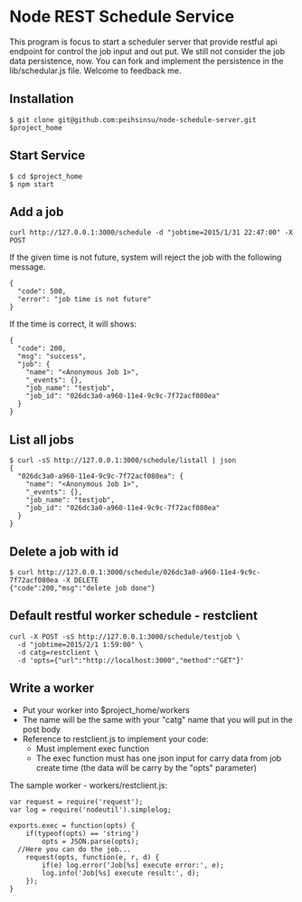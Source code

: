 Node REST Schedule Service
====

This program is focus to start a scheduler server that provide restful api endpoint for control the job input and out put. We still not consider the job data persistence, now. You can fork and implement the persistence in the lib/schedular.js file. 
Welcome to feedback me.

## Installation

```
$ git clone git@github.com:peihsinsu/node-schedule-server.git $project_home
```

## Start Service

```
$ cd $project_home
$ npm start
```

## Add a job

```
curl http://127.0.0.1:3000/schedule -d "jobtime=2015/1/31 22:47:00" -X POST
```

If the given time is not future, system will reject the job with the following message.

```
{
  "code": 500,
  "error": "job time is not future"
}
```

If the time is correct, it will shows:

```
{
  "code": 200,
  "msg": "success",
  "job": {
    "name": "<Anonymous Job 1>",
    "_events": {},
    "job_name": "testjob",
    "job_id": "026dc3a0-a960-11e4-9c9c-7f72acf080ea"
  }
}
```

## List all jobs

```
$ curl -sS http://127.0.0.1:3000/schedule/listall | json
{
  "026dc3a0-a960-11e4-9c9c-7f72acf080ea": {
    "name": "<Anonymous Job 1>",
    "_events": {},
    "job_name": "testjob",
    "job_id": "026dc3a0-a960-11e4-9c9c-7f72acf080ea"
  }
}
```

## Delete a job with id

```
$ curl http://127.0.0.1:3000/schedule/026dc3a0-a960-11e4-9c9c-7f72acf080ea -X DELETE
{"code":200,"msg":"delete job done"}
```

## Default restful worker schedule - restclient

```
curl -X POST -sS http://127.0.0.1:3000/schedule/testjob \
  -d "jobtime=2015/2/1 1:59:00" \
  -d catg=restclient \
  -d 'opts={"url":"http://localhost:3000","method":"GET"}'
```

## Write a worker

* Put your worker into $project_home/workers
* The name will be the same with your "catg" name that you will put in the post body
* Reference to restclient.js to implement your code:
  * Must implement exec function 
  * The exec function must has one json input for carry data from job create time (the data will be carry by the "opts" parameter)

The sample worker - workers/restclient.js:

```
var request = require('request');
var log = require('nodeutil').simplelog;

exports.exec = function(opts) {
	if(typeof(opts) == 'string')
		opts = JSON.parse(opts);
  //Here you can do the job...
	request(opts, function(e, r, d) {
		if(e) log.error('Job[%s] execute error:', e);
		log.info('Job[%s] execute result:', d);
	});
}
```
